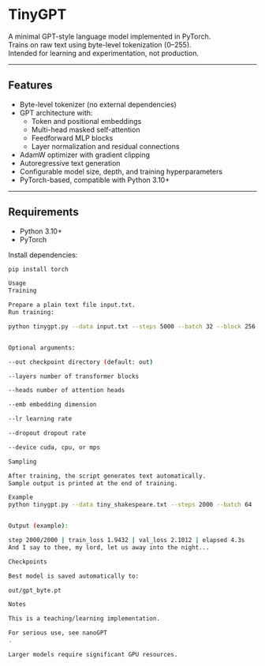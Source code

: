 # TinyGPT

A minimal GPT-style language model implemented in PyTorch.  
Trains on raw text using byte-level tokenization (0–255).  
Intended for learning and experimentation, not production.

---

## Features
- Byte-level tokenizer (no external dependencies)
- GPT architecture with:
  - Token and positional embeddings
  - Multi-head masked self-attention
  - Feedforward MLP blocks
  - Layer normalization and residual connections
- AdamW optimizer with gradient clipping
- Autoregressive text generation
- Configurable model size, depth, and training hyperparameters
- PyTorch-based, compatible with Python 3.10+

---

## Requirements
- Python 3.10+
- PyTorch

Install dependencies:
```bash
pip install torch

Usage
Training

Prepare a plain text file input.txt.
Run training:

python tinygpt.py --data input.txt --steps 5000 --batch 32 --block 256


Optional arguments:

--out checkpoint directory (default: out)

--layers number of transformer blocks

--heads number of attention heads

--emb embedding dimension

--lr learning rate

--dropout dropout rate

--device cuda, cpu, or mps

Sampling

After training, the script generates text automatically.
Sample output is printed at the end of training.

Example
python tinygpt.py --data tiny_shakespeare.txt --steps 2000 --batch 64 --layers 6 --heads 8 --emb 256


Output (example):

step 2000/2000 | train_loss 1.9432 | val_loss 2.1012 | elapsed 4.3s
And I say to thee, my lord, let us away into the night...

Checkpoints

Best model is saved automatically to:

out/gpt_byte.pt

Notes

This is a teaching/learning implementation.

For serious use, see nanoGPT
.

Larger models require significant GPU resources.
